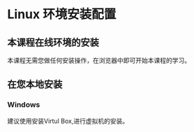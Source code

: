 # Linux 环境安装配置 			

## 本课程在线环境的安装

本课程无需您做任何安装操作，在浏览器中即可开始本课程的学习。

## 在您本地安装

### Windows

建议使用安装Virtul Box,进行虚拟机的安装。



<code title="Linux 环境安装配置 " description="a" keyword="a">